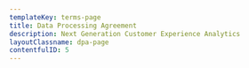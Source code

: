 ```yaml
---
templateKey: terms-page
title: Data Processing Agreement
description: Next Generation Customer Experience Analytics
layoutClassname: dpa-page
contentfulID: 5
---
```

